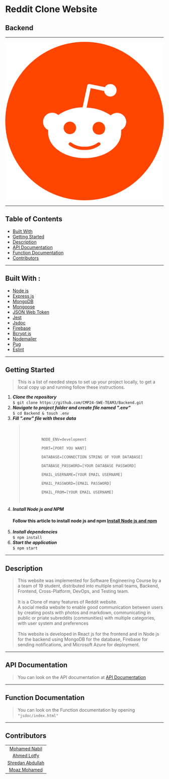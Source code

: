 # Reddit Clone Website

## Backend

<hr>

<img src="./images/reddit.png">

<hr>

<h2>Table of Contents</h2>
<ul>
  <li><a href="#built-with--">Built With</a></li>
  <li><a href="#getting-started">Getting Started</a></li>
  <li><a href="#Description">Description</a></li>
  <li><a href="#API-Documentation">API Documentation</a></li>
  <li><a href="#Function-Documentation">Function Documentation</a></li>
  <li><a href="#Contributors">Contributors</a></li>
</ul>
<hr>
<h2 href="#BuiltWith">Built With : </h2>
 <ul>
  <li><a href="https://www.w3schools.com/nodejs/">Node js</a></li>
  <li><a href="https://www.javatpoint.com/expressjs-tutorial">Express js</a></li>
  <li><a href="https://www.w3schools.in/mongodb/tutorials/">MongoDB</a></li>
   <li><a href="https://mongoosejs.com/">Mongoose</a></li>
  <li><a href="http://www.w3schools.me/aspnetcore/implement-jwt">JSON Web Token</a></li>
  <li><a href="https://jestjs.io/">Jest</a></li>
  <li><a href="https://jsdoc.app/">Jsdoc</a></li>
  <li><a href="https://firebase.google.com/">Firebase</a></li>
  <li><a href="https://www.npmjs.com/package/bcryptjs">Bcrypt js</a></li>
  <li><a href="https://nodemailer.com/about/">Nodemailer</a></li>
  <li><a href="https://pugjs.org/">Pug</a></li>
  <li><a href="https://eslint.org/">Eslint</a></li>
 </ul>
<hr>
<h2 href="#GettingStarted">Getting Started</h2>
<blockquote>
  <p>This is a list of needed steps to set up your project locally, to get a local copy up and running follow these instructions.
 </p>
</blockquote>
<ol>
  <li><strong><em>Clone the repository</em></strong>
    <div>
        <code>$ git clone https://github.com/CMP24-SWE-TEAM3/Backend.git</code>
    </div>
  </li>
  <li><strong><em>Navigate to project folder and create file named ".env"</em></strong>
    <div>
        <code>$ cd Backend & touch .env</code>
    </div>
  </li>
  <li><strong><em>Fill ".env" file with these data</em></strong>
    <div><code><blockquote> <p> 
        NODE_ENV=development <br>
        PORT=[PORT YOU WANT] <br>
        DATABASE=[CONNECTION STRING OF YOUR DATABASE] <br>
        DATABASE_PASSWORD=[YOUR DATABASE PASSWORD] <br>
        EMAIL_USERNAME=[YOUR EMAIL USERNAME] <br>
        EMAIL_PASSWORD=[EMAIL PASSWORD] <br>
        EMAIL_FROM=[YOUR EMAIL USERNAME] <br></p> </blockquote></code>
    </div>
  </li>
  <li><strong><em>Install Node js and NPM</em></strong>
    <div>
        <h4>Follow this article to install node js and npm <a href="https://phoenixnap.com/kb/install-node-js-npm-on-windows">Install Node js and npm</a></h4>
    </div>
  </li>
  <li><strong><em>Install dependencies</em></strong>
    <div>
        <code>$ npm install</code>
    </div>
  </li>
  <li><strong><em>Start the application</em></strong>
    <div>
        <code>$ npm start</code>
    </div>
  </li>

</ol>
<hr>

<h2 href="#Description">Description</h2>
<blockquote>
  <p>
  This website was implemented for Software Engineering Course 
  by a a team of 19 student, distributed into multiple small teams, Backend, Frontend, Cross-Platform, DevOps, and Testing team.
  <br>
  <br>
  It is a Clone of many features of Reddit website.
  <br>
  A social media website to enable good communication between users by creating posts with photos and markdown, communicating in public or priate subreddits (communities) with multiple categories, with user system and preferences 
  <br>
  <br>
  This website is developed in React js for the frontend and in Node js for the backend using MongoDB for the database, Firebase for sending notifications, and Microsoft Azure for deployment.
 </p>
</blockquote>
<hr>
<h2 href="#API-Documentation">API Documentation</h2>
<blockquote>
  <p>
  You can look on the API documentation at <a href="https://app.swaggerhub.com/apis-docs/moaz25jan2015/RedditAPI/1.0.0#/">API Documentation</a>
  </p>
</blockquote>
<hr>

<h2 href="#Function-Documentation">Function Documentation</h2>
<blockquote>
  <p>
  You can look on the Function documentation by opening <code> "jsdoc/index.html" </code>
  </p>
</blockquote>
<hr>

<h2 href="#Contributors">Contributors</h2>
<table> 
  <tbody>
    <tr>
      <td align="center">
        <a href="https://github.com/mohamednabilabdelfattah">Mohamed Nabil</a>
      </td>
    </tr>
    <tr>
      <td align="center">
        <a href="https://github.com/AhmedLotfy02">Ahmed Lotfy</a>
      </td>
    </tr>
    <tr>
      <td align="center">
        <a href="https://github.com/shredanabdullah">Shredan Abdullah</a>
      </td>
    </tr>
    <tr>
      <td align="center">
        <a href="https://github.com/MoazHassan2022">Moaz Mohamed</a>
      </td>
    </tr>
  </tbody>
</table>
